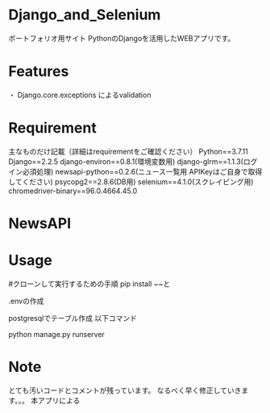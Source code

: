 # Django_and_Selenium
ポートフォリオ用サイト
PythonのDjangoを活用したWEBアプリです。

# Features
・
Django.core.exceptions によるvalidation

# Requirement
主なものだけ記載（詳細はrequirementをご確認ください）
Python==3.7.11
Django==2.2.5
django-environ==0.8.1(環境変数用)
django-glrm==1.1.3(ログイン必須処理)
newsapi-python==0.2.6(ニュース一覧用 APIKeyはご自身で取得してください)
psycopg2==2.8.6(DB用)
selenium==4.1.0(スクレイピング用)
chromedriver-binary==96.0.4664.45.0

# NewsAPI


# Usage
#クローンして実行するための手順
pip install ~~と

.envの作成

postgresqlでテーブル作成
以下コマンド


python manage.py runserver



# Note
とても汚いコードとコメントが残っています。
なるべく早く修正していきます。。。
本アプリによる
